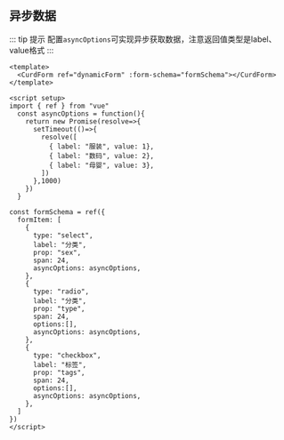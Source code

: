 ## 异步数据

::: tip 提示
配置`asyncOptions`可实现异步获取数据，注意返回值类型是label、value格式
:::

<CurnForm ref="dynamicForm" :form-schema="formSchema"></CurnForm>

<script setup>
import { ref } from "vue"
  const asyncOptions = function(){
    return new Promise(resolve=>{
      setTimeout(()=>{
        resolve([
          { label: "服装", value: 1},
          { label: "数码", value: 2},
          { label: "母婴", value: 3},
        ])
      },1000)
    })
  }
  
const formSchema = ref({
  formItem: [
    { 
      type: "select", 
      label: "分类",
      prop: "sex", 
      span: 24,
      asyncOptions: asyncOptions,
    },
    { 
      type: "radio", 
      label: "分类",
      prop: "type", 
      span: 24,
      options:[],
      asyncOptions: asyncOptions,
    },
    { 
      type: "checkbox", 
      label: "标签",
      prop: "tags", 
      span: 24,
      options:[],
      asyncOptions: asyncOptions,
    },
  ]
})
</script>

``` vue
<template>
  <CurdForm ref="dynamicForm" :form-schema="formSchema"></CurdForm>
</template>

<script setup>
import { ref } from "vue"
  const asyncOptions = function(){
    return new Promise(resolve=>{
      setTimeout(()=>{
        resolve([
          { label: "服装", value: 1},
          { label: "数码", value: 2},
          { label: "母婴", value: 3},
        ])
      },1000)
    })
  }
  
const formSchema = ref({
  formItem: [
    { 
      type: "select", 
      label: "分类",
      prop: "sex", 
      span: 24,
      asyncOptions: asyncOptions,
    },
    { 
      type: "radio", 
      label: "分类",
      prop: "type", 
      span: 24,
      options:[],
      asyncOptions: asyncOptions,
    },
    { 
      type: "checkbox", 
      label: "标签",
      prop: "tags", 
      span: 24,
      options:[],
      asyncOptions: asyncOptions,
    },
  ]
})
</script>


```